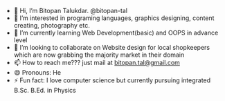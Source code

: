 - 👋 Hi, I’m Bitopan Talukdar. @bitopan-tal
- 👀 I’m interested in programing languages, graphics designing, content creating, photography etc.
- 🌱 I’m currently learning Web Development(basic) and OOPS in advance level
- 💞️ I’m looking to collaborate on Website design for local shopkeepers which are now grabbing the majority market in their domain
- 📫 How to reach me??? just mail at bitopan.tal@gmail.com
- 😄 Pronouns: He
- ⚡ Fun fact: I love computer science but currently pursuing integrated B.Sc. B.Ed. in Physics

<!---
bitopan-tal/bitopan-tal is a ✨ special ✨ repository because its `README.md` (this file) appears on your GitHub profile.
You can click the Preview link to take a look at your changes.
--->

